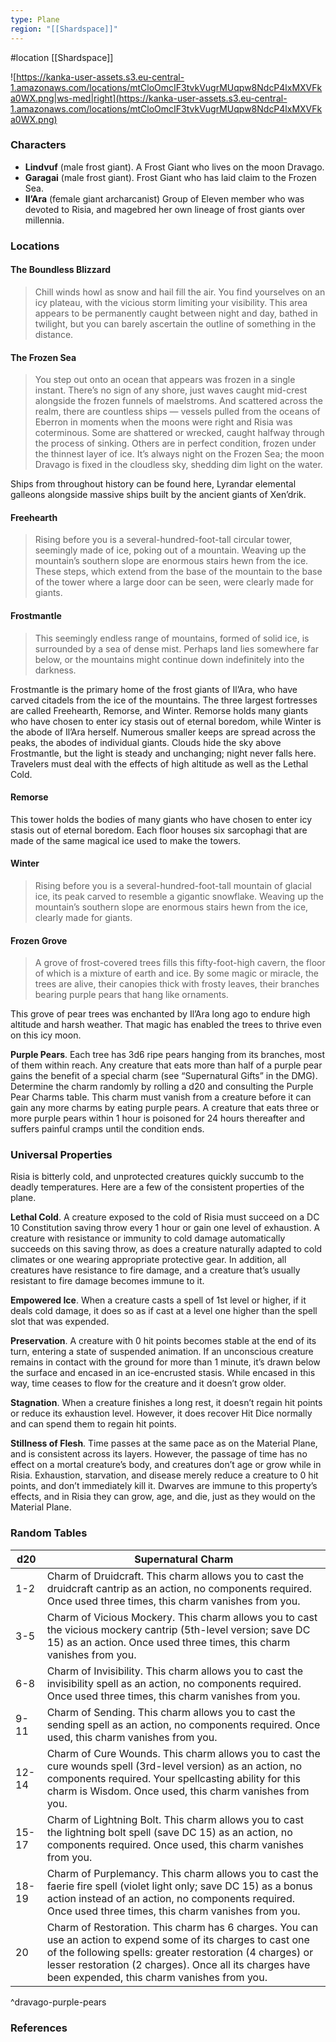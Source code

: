 ```yaml
---
type: Plane
region: "[[Shardspace]]"
---
```

 #location [[Shardspace]]

![https://kanka-user-assets.s3.eu-central-1.amazonaws.com/locations/mtCloOmcIF3tvkVugrMUqpw8NdcP4lxMXVFka0WX.png|ws-med|right](https://kanka-user-assets.s3.eu-central-1.amazonaws.com/locations/mtCloOmcIF3tvkVugrMUqpw8NdcP4lxMXVFka0WX.png)

### Characters

* **Lindvuf** (male frost giant). A Frost Giant who lives on the moon Dravago.
* **Garagai** (male frost giant). Frost Giant who has laid claim to the Frozen Sea.
* **Il’Ara** (female giant archarcanist) Group of Eleven member who was devoted to Risia, and magebred her own lineage of frost giants over millennia.

### Locations

#### The Boundless Blizzard
>Chill winds howl as snow and hail fill the air. You find yourselves on an icy plateau, with the vicious storm limiting your visibility. This area appears to be permanently caught between night and day, bathed in twilight, but you can barely ascertain the outline of something in the distance.


#### The Frozen Sea
> You step out onto an ocean that appears was frozen in a single instant. There’s no sign of any shore, just waves caught mid-crest alongside the frozen funnels of maelstroms. And scattered across the realm, there are countless ships — vessels pulled from the oceans of Eberron in moments when the moons were right and Risia was coterminous. Some are shattered or wrecked, caught halfway through the process of sinking. Others are in perfect condition, frozen under the thinnest layer of ice. It’s always night on the Frozen Sea; the moon Dravago is fixed in the cloudless sky, shedding dim light on the water.

Ships from throughout history can be found here, Lyrandar elemental galleons alongside massive ships built by the ancient giants of Xen’drik.

#### Freehearth
>Rising before you is a several-hundred-foot-tall circular tower, seemingly made of ice, poking out of a mountain. Weaving up the mountain’s southern slope are enormous stairs hewn from the ice. These steps, which extend from the base of the mountain to the base of the tower where a large door can be seen, were clearly made for giants.


#### Frostmantle
> This seemingly endless range of mountains, formed of solid ice, is surrounded by a sea of dense mist. Perhaps land lies somewhere far below, or the mountains might continue down indefinitely into the darkness.

Frostmantle is the primary home of the frost giants of Il’Ara, who have carved citadels from the ice of the mountains. The three largest fortresses are called Freehearth, Remorse, and Winter. Remorse holds many giants who have chosen to enter icy stasis out of eternal boredom, while Winter is the abode of Il’Ara herself. Numerous smaller keeps are spread across the peaks, the abodes of individual giants.
Clouds hide the sky above Frostmantle, but the light is steady and unchanging; night never falls here. Travelers must deal with the effects of high altitude as well as the Lethal Cold.

#### Remorse
This tower holds the bodies of many giants who have chosen to enter icy stasis out of eternal boredom. Each floor houses six sarcophagi that are made of the same magical ice used to make the towers.

#### Winter
>Rising before you is a several-hundred-foot-tall mountain of glacial ice, its peak carved to resemble a gigantic snowflake. Weaving up the mountain’s southern slope are enormous stairs hewn from the ice, clearly made for giants.

#### Frozen Grove
> A grove of frost-covered trees fills this fifty-foot-high cavern, the floor of which is a mixture of earth and ice. By some magic or miracle, the trees are alive, their canopies thick with frosty leaves, their branches bearing purple pears that hang like ornaments.

This grove of pear trees was enchanted by Il’Ara long ago to endure high altitude and harsh weather. That magic has enabled the trees to thrive even on this icy moon.

**Purple Pears**. Each tree has 3d6 ripe pears hanging from its branches, most of them within reach. Any creature that eats more than half of a purple pear gains the benefit of a special charm (see “Supernatural Gifts” in the DMG). Determine the charm randomly by rolling a d20 and consulting the Purple Pear Charms table. This charm must vanish from a creature before it can gain any more charms by eating purple pears. A creature that eats three or more purple pears within 1 hour is poisoned for 24 hours thereafter and suffers painful cramps until the condition ends.

### Universal Properties

Risia is bitterly cold, and unprotected creatures quickly succumb to the deadly temperatures. Here are a few of the consistent properties of the plane.

**Lethal Cold**. A creature exposed to the cold of Risia must succeed on a DC 10 Constitution saving throw every 1 hour or gain one level of exhaustion. A creature with resistance or immunity to cold damage automatically succeeds on this saving throw, as does a creature naturally adapted to cold climates or one wearing appropriate protective gear. In addition, all creatures have resistance to fire damage, and a creature that’s usually resistant to fire damage becomes immune to it.

**Empowered Ice**. When a creature casts a spell of 1st level or higher, if it deals cold damage, it does so as if cast at a level one higher than the spell slot that was expended.

**Preservation**. A creature with 0 hit points becomes stable at the end of its turn, entering a state of suspended animation. If an unconscious creature remains in contact with the ground for more than 1 minute, it’s drawn below the surface and encased in an ice-encrusted stasis. While encased in this way, time ceases to flow for the creature and it doesn’t grow older.

**Stagnation**. When a creature finishes a long rest, it doesn’t regain hit points or reduce its exhaustion level. However, it does recover Hit Dice normally and can spend them to regain hit points.

**Stillness of Flesh**. Time passes at the same pace as on the Material Plane, and is consistent across its layers. However, the passage of time has no effect on a mortal creature’s body, and creatures don’t age or grow while in Risia. Exhaustion, starvation, and disease merely reduce a creature to 0 hit points, and don’t immediately kill it. Dwarves are immune to this property’s effects, and in Risia they can grow, age, and die, just as they would on the Material Plane.

### Random Tables

| d20   | Supernatural Charm                                                                                                                                                                                                                                                                 |
| ----- | ---------------------------------------------------------------------------------------------------------------------------------------------------------------------------------------------------------------------------------------------------------------------------------- |
| 1-2   | Charm of Druidcraft. This charm allows you to cast the druidcraft cantrip as an action, no components required. Once used three times, this charm vanishes from you.                                                                                                               |
| 3-5   | Charm of Vicious Mockery. This charm allows you to cast the vicious mockery cantrip (5th-level version; save DC 15) as an action. Once used three times, this charm vanishes from you.                                                                                             |
| 6-8   | Charm of Invisibility. This charm allows you to cast the invisibility spell as an action, no components required. Once used three times, this charm vanishes from you.                                                                                                             |
| 9-11  | Charm of Sending. This charm allows you to cast the sending spell as an action, no components required. Once used, this charm vanishes from you.                                                                                                                                   |
| 12-14 | Charm of Cure Wounds. This charm allows you to cast the cure wounds spell (3rd-level version) as an action, no components required. Your spellcasting ability for this charm is Wisdom. Once used, this charm vanishes from you.                                                   |
| 15-17 | Charm of Lightning Bolt. This charm allows you to cast the lightning bolt spell (save DC 15) as an action, no components required. Once used, this charm vanishes from you.                                                                                                        |
| 18-19 | Charm of Purplemancy. This charm allows you to cast the faerie fire spell (violet light only; save DC 15) as a bonus action instead of an action, no components required. Once used three times, this charm vanishes from you.                                                     |
| 20    | Charm of Restoration. This charm has 6 charges. You can use an action to expend some of its charges to cast one of the following spells: greater restoration (4 charges) or lesser restoration (2 charges). Once all its charges have been expended, this charm vanishes from you. |
^dravago-purple-pears

### References
